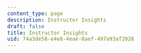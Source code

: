 ```yaml
---
content_type: page
description: Instructor Insights
draft: false
title: Instructor Insights
uid: 74a3de58-e4e8-4eae-8aef-497a93af2028
---
```

